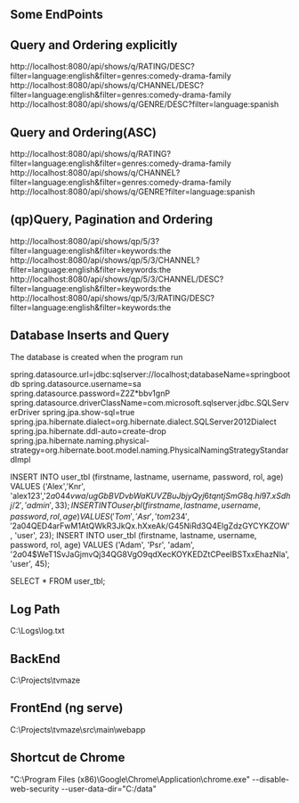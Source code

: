 Some EndPoints
--------------

Query and Ordering explicitly
-----------------------------
http://localhost:8080/api/shows/q/RATING/DESC?filter=language:english&filter=genres:comedy-drama-family
http://localhost:8080/api/shows/q/CHANNEL/DESC?filter=language:english&filter=genres:comedy-drama-family
http://localhost:8080/api/shows/q/GENRE/DESC?filter=language:spanish

Query and Ordering(ASC)
-----------------------
http://localhost:8080/api/shows/q/RATING?filter=language:english&filter=genres:comedy-drama-family
http://localhost:8080/api/shows/q/CHANNEL?filter=language:english&filter=genres:comedy-drama-family
http://localhost:8080/api/shows/q/GENRE?filter=language:spanish

(qp)Query, Pagination and Ordering
----------------------------------
http://localhost:8080/api/shows/qp/5/3?filter=language:english&filter=keywords:the
http://localhost:8080/api/shows/qp/5/3/CHANNEL?filter=language:english&filter=keywords:the
http://localhost:8080/api/shows/qp/5/3/CHANNEL/DESC?filter=language:english&filter=keywords:the
http://localhost:8080/api/shows/qp/5/3/RATING/DESC?filter=language:english&filter=keywords:the


Database Inserts and Query
--------------------------
The database is created when the program run

spring.datasource.url=jdbc:sqlserver://localhost;databaseName=springbootdb
spring.datasource.username=sa
spring.datasource.password=Z2Z*bbv1gnP
spring.datasource.driverClassName=com.microsoft.sqlserver.jdbc.SQLServerDriver
spring.jpa.show-sql=true
spring.jpa.hibernate.dialect=org.hibernate.dialect.SQLServer2012Dialect
spring.jpa.hibernate.ddl-auto=create-drop
spring.jpa.hibernate.naming.physical-strategy=org.hibernate.boot.model.naming.PhysicalNamingStrategyStandardImpl

INSERT INTO user_tbl (firstname, lastname, username, password, rol, age) VALUES ('Alex','Knr', 'alex123','$2a$04$4vwa/ugGbBVDvbWaKUVZBuJbjyQyj6tqntjSmG8q.hi97.xSdhj/2', 'admin', 33);
INSERT INTO user_tbl (firstname, lastname, username, password, rol, age)  VALUES ('Tom', 'Asr', 'tom234', '$2a$04$QED4arFwM1AtQWkR3JkQx.hXxeAk/G45NiRd3Q4ElgZdzGYCYKZOW', 'user', 23);
INSERT INTO user_tbl (firstname, lastname, username, password, rol, age)  VALUES ('Adam', 'Psr', 'adam', '$2a$04$WeT1SvJaGjmvQj34QG8VgO9qdXecKOYKEDZtCPeeIBSTxxEhazNla', 'user', 45);

SELECT * FROM user_tbl;

Log Path
--------
C:\Logs\log.txt

BackEnd
-------
C:\Projects\tvmaze

FrontEnd (ng serve)
-------------------
C:\Projects\tvmaze\src\main\webapp

Shortcut de Chrome
------------------
"C:\Program Files (x86)\Google\Chrome\Application\chrome.exe" --disable-web-security --user-data-dir="C:/data"

